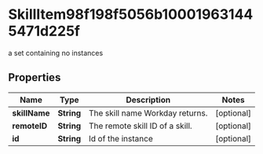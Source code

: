 

# SkillItem98f198f5056b100019631445471d225f

a set containing no instances

## Properties

| Name | Type | Description | Notes |
|------------ | ------------- | ------------- | -------------|
|**skillName** | **String** | The skill name Workday returns. |  [optional] |
|**remoteID** | **String** | The remote skill ID of a skill. |  [optional] |
|**id** | **String** | Id of the instance |  [optional] |



